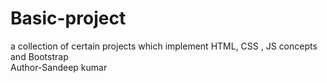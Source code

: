 # Basic-project
a collection of certain projects which implement HTML, CSS , JS concepts and Bootstrap
<br>
Author-Sandeep kumar
